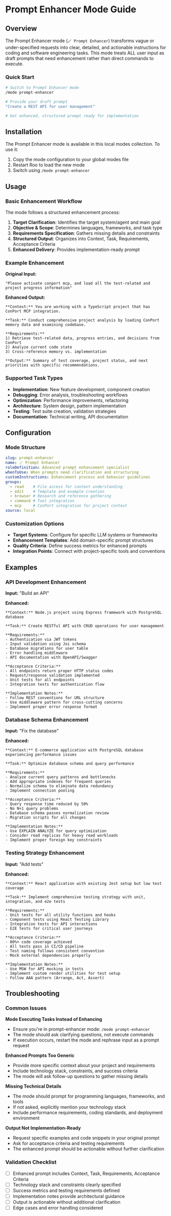 # Prompt Enhancer Mode Guide

## Overview

The Prompt Enhancer mode (`🪄 Prompt Enhancer`) transforms vague or under-specified requests into clear, detailed, and actionable instructions for coding and software engineering tasks. This mode treats ALL user input as draft prompts that need enhancement rather than direct commands to execute.

### Quick Start
```bash
# Switch to Prompt Enhancer mode
/mode prompt-enhancer

# Provide your draft prompt
"Create a REST API for user management"

# Get enhanced, structured prompt ready for implementation
```

## Installation

The Prompt Enhancer mode is available in this local modes collection. To use it:

1. Copy the mode configuration to your global modes file
2. Restart Roo to load the new mode
3. Switch using `/mode prompt-enhancer`

## Usage

### Basic Enhancement Workflow

The mode follows a structured enhancement process:

1. **Target Clarification**: Identifies the target system/agent and main goal
2. **Objective & Scope**: Determines languages, frameworks, and task type
3. **Requirements Specification**: Gathers missing details and constraints
4. **Structured Output**: Organizes into Context, Task, Requirements, Acceptance Criteria
5. **Enhanced Delivery**: Provides implementation-ready prompt

### Example Enhancement

**Original Input:**
```
"Please activate conport mcp, and load all the test-related and project progress information"
```

**Enhanced Output:**
```
**Context:** You are working with a TypeScript project that has ConPort MCP integration.

**Task:** Conduct comprehensive project analysis by loading ConPort memory data and examining codebase.

**Requirements:**
1) Retrieve test-related data, progress entries, and decisions from ConPort
2) Analyze current code state
3) Cross-reference memory vs. implementation

**Output:** Summary of test coverage, project status, and next priorities with specific recommendations.
```

### Supported Task Types

- **Implementation**: New feature development, component creation
- **Debugging**: Error analysis, troubleshooting workflows
- **Optimization**: Performance improvements, refactoring
- **Architecture**: System design, pattern implementation
- **Testing**: Test suite creation, validation strategies
- **Documentation**: Technical writing, API documentation

## Configuration

### Mode Structure

```yaml
slug: prompt-enhancer
name: 🪄 Prompt Enhancer
roleDefinition: Advanced prompt enhancement specialist
whenToUse: When prompts need clarification and structuring
customInstructions: Enhancement process and behavior guidelines
groups:
  - read    # File access for context understanding
  - edit    # Template and example creation
  - browser # Research and reference gathering
  - command # Tool integration
  - mcp     # ConPort integration for project context
source: local
```

### Customization Options

- **Target Systems**: Configure for specific LLM systems or frameworks
- **Enhancement Templates**: Add domain-specific prompt structures
- **Quality Criteria**: Define success metrics for enhanced prompts
- **Integration Points**: Connect with project-specific tools and conventions

## Examples

### API Development Enhancement

**Input:** "Build an API"

**Enhanced:**
```
**Context:** Node.js project using Express framework with PostgreSQL database

**Task:** Create RESTful API with CRUD operations for user management

**Requirements:**
- Authentication via JWT tokens
- Input validation using Joi schema
- Database migrations for user table
- Error handling middleware
- API documentation with OpenAPI/Swagger

**Acceptance Criteria:**
- All endpoints return proper HTTP status codes
- Request/response validation implemented
- Unit tests for all endpoints
- Integration tests for authentication flow

**Implementation Notes:**
- Follow REST conventions for URL structure
- Use middleware pattern for cross-cutting concerns
- Implement proper error response format
```

### Database Schema Enhancement

**Input:** "Fix the database"

**Enhanced:**
```
**Context:** E-commerce application with PostgreSQL database experiencing performance issues

**Task:** Optimize database schema and query performance

**Requirements:**
- Analyze current query patterns and bottlenecks
- Add appropriate indexes for frequent queries
- Normalize schema to eliminate data redundancy
- Implement connection pooling

**Acceptance Criteria:**
- Query response time reduced by 50%
- No N+1 query problems
- Database schema passes normalization review
- Migration scripts for all changes

**Implementation Notes:**
- Use EXPLAIN ANALYZE for query optimization
- Consider read replicas for heavy read workloads
- Implement proper foreign key constraints
```

### Testing Strategy Enhancement

**Input:** "Add tests"

**Enhanced:**
```
**Context:** React application with existing Jest setup but low test coverage

**Task:** Implement comprehensive testing strategy with unit, integration, and e2e tests

**Requirements:**
- Unit tests for all utility functions and hooks
- Component tests using React Testing Library
- Integration tests for API interactions
- E2E tests for critical user journeys

**Acceptance Criteria:**
- 80%+ code coverage achieved
- All tests pass in CI/CD pipeline
- Test naming follows consistent convention
- Mock external dependencies properly

**Implementation Notes:**
- Use MSW for API mocking in tests
- Implement custom render utilities for test setup
- Follow AAA pattern (Arrange, Act, Assert)
```

## Troubleshooting

### Common Issues

**Mode Executing Tasks Instead of Enhancing**
- Ensure you're in prompt-enhancer mode: `/mode prompt-enhancer`
- The mode should ask clarifying questions, not execute commands
- If execution occurs, restart the mode and rephrase input as a prompt request

**Enhanced Prompts Too Generic**
- Provide more specific context about your project and requirements
- Include technology stack, constraints, and success criteria
- The mode will ask follow-up questions to gather missing details

**Missing Technical Details**
- The mode should prompt for programming languages, frameworks, and tools
- If not asked, explicitly mention your technology stack
- Include performance requirements, coding standards, and deployment environment

**Output Not Implementation-Ready**
- Request specific examples and code snippets in your original prompt
- Ask for acceptance criteria and testing requirements
- The enhanced prompt should be actionable without further clarification

### Validation Checklist

- [ ] Enhanced prompt includes Context, Task, Requirements, Acceptance Criteria
- [ ] Technology stack and constraints clearly specified
- [ ] Success metrics and testing requirements defined
- [ ] Implementation notes provide architectural guidance
- [ ] Output is actionable without additional clarification
- [ ] Edge cases and error handling considered